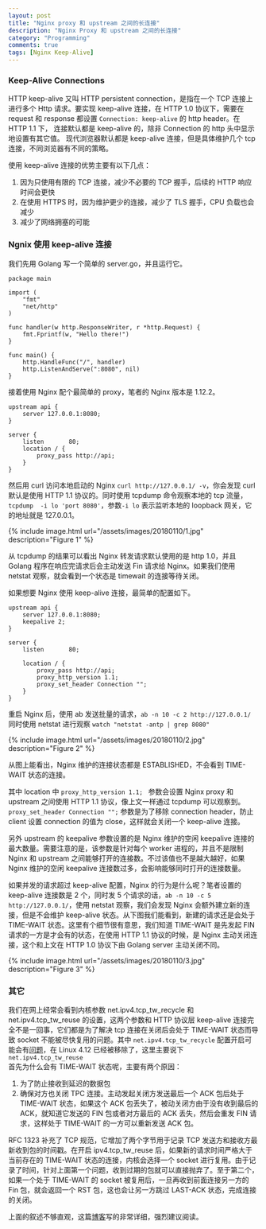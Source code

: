 ```yaml
---
layout: post
title: "Nginx proxy 和 upstream 之间的长连接"
description: "Nginx Proxy 和 upstream 之间的长连接"
category: "Programming" 
comments: true
tags: [Nginx Keep-Alive]
---
```


### Keep-Alive Connections
HTTP keep-alive 又叫 HTTP persistent connection，是指在一个 TCP 连接上进行多个 Http 请求。要实现 keep-alive 连接，在 HTTP 1.0 协议下，需要在 request 和 response 都设置 `Connection: keep-alive` 的 http header。在 HTTP 1.1 下，
连接默认都是 keep-alive 的，除非 Connection 的 http 头中显示地设置有其它值。
现代浏览器默认都是 keep-alive 连接，但是具体维护几个 tcp 连接，不同浏览器有不同的策略。

使用 keep-alive 连接的优势主要有以下几点：

1. 因为只使用有限的 TCP 连接，减少不必要的 TCP 握手，后续的 HTTP 响应时间会更快
2. 在使用 HTTPS 时，因为维护更少的连接，减少了 TLS 握手，CPU 负载也会减少
3. 减少了网络拥塞的可能

### Ngnix 使用 keep-alive 连接
我们先用 Golang 写一个简单的 server.go，并且运行它。

```
package main

import (
	"fmt"
	"net/http"
)

func handler(w http.ResponseWriter, r *http.Request) {
	fmt.Fprintf(w, "Hello there!")
}

func main() {
	http.HandleFunc("/", handler)
	http.ListenAndServe(":8080", nil)
}
```

接着使用 Nginx 配个最简单的 proxy，笔者的 Nginx 版本是 1.12.2。

```
upstream api {
    server 127.0.0.1:8080;
}

server {
    listen       80;
    location / {
        proxy_pass http://api;
    }
}
```
然后用 curl 访问本地启动的 Nginx `curl http://127.0.0.1/ -v`，你会发现 curl 默认是使用 HTTP 1.1 协议的。同时使用 tcpdump 命令观察本地的 tcp 流量，` tcpdump  -i lo 'port 8080'`，参数`-i lo` 表示监听本地的 loopback 网关，它的地址就是 127.0.0.1。

{% include image.html url="/assets/images/20180110/1.jpg" description="Figure 1" %}

从 tcpdump 的结果可以看出 Nginx 转发请求默认使用的是 http 1.0，并且 Golang 程序在响应完请求后会主动发送 Fin 请求给 Nginx。如果我们使用 netstat 观察，就会看到一个状态是 timewait 的连接等待关闭。

如果想要 Nginx 使用 keep-alive 连接，最简单的配置如下。

```
upstream api {
    server 127.0.0.1:8080;
    keepalive 2;
}

server {
    listen       80;

    location / {
        proxy_pass http://api;
        proxy_http_version 1.1;
        proxy_set_header Connection "";
    }
}
```
重启 Nginx 后，使用 ab 发送批量的请求，`ab -n 10 -c 2 http://127.0.0.1/` 同时使用 netstat 进行观察 `watch "netstat -antp | grep 8080"`

{% include image.html url="/assets/images/20180110/2.jpg" description="Figure 2" %}

从图上能看出，Nginx 维护的连接状态都是 ESTABLISHED，不会看到 TIME-WAIT 状态的连接。

其中 location 中 `proxy_http_version 1.1; ` 参数会设置 Nginx proxy 和 upstream 之间使用 HTTP 1.1 协议，像上文一样通过 tcpdump 可以观察到。`proxy_set_header Connection "";` 参数是为了移除 connection header，防止 client 设置 connection 的值为 close，这样就会关闭一个 keep-alive 连接。

另外 upstream 的 keepalive 参数设置的是 Nginx 维护的空闲 keepalive 连接的最大数量。需要注意的是，该参数是针对每个 worker 进程的，并且不是限制 Nginx 和 upstream 之间能够打开的连接数。不过该值也不是越大越好，如果 Nginx 维护的空闲 keepalive 连接数过多，会影响能够同时打开的连接数量。

如果并发的请求超过 keep-alive 配置，Nginx 的行为是什么呢？笔者设置的 keep-alive 连接数是 2 个，同时发 5 个请求的话，`ab -n 10 -c 5 http://127.0.0.1/`，使用 netstat 观察，我们会发现 Nginx 会额外建立新的连接，但是不会维护 keep-alive 状态。从下图我们能看到，新建的请求还是会处于 TIME-WAIT 状态。这里有个细节很有意思，我们知道 TIME-WAIT 是先发起 FIN 请求的一方是才会有的状态，在使用 HTTP 1.1 协议的时候，是 Nginx 主动关闭连接，这个和上文在 HTTP 1.0 协议下由 Golang server 主动关闭不同。

{% include image.html url="/assets/images/20180110/3.jpg" description="Figure 3" %}


### 其它
我们在网上经常会看到内核参数 net.ipv4.tcp_tw_recycle 和 net.ipv4.tcp_tw_reuse 的设置，这两个参数和 HTTP 协议层 keep-alive 连接完全不是一回事，它们都是为了解决 tcp 连接在关闭后会处于 TIME-WAIT 状态而导致 socket 不能被尽快复用的问题。其中 `net.ipv4.tcp_tw_recycle` 配置开启可能会有[问题](http://www.pagefault.info/?p=416)，在 Linux 4.12 已经被移除了，这里主要说下 `net.ipv4.tcp_tw_reuse`  
首先为什么会有 TIME-WAIT 状态呢，主要有两个原因：  
1. 为了防止接收到延迟的数据包  
2. 确保对方也关闭 TPC 连接。主动发起关闭方发送最后一个 ACK 包后处于 TIME-WAIT 状态，如果这个 ACK 包丢失了，被动关闭方由于没有收到最后的 ACK，就知道它发送的 FIN 包或者对方最后的 ACK 丢失，然后会重发 FIN 请求，这样处于 TIME-WAIT 的一方可以重新发送 ACK 包。

RFC 1323 补充了 TCP 规范，它增加了两个字节用于记录 TCP 发送方和接收方最新收到包的时间戳。在开启 ipv4.tcp_tw_reuse 后，如果新的请求时间严格大于当前存在的 TIME-WAIT 状态的连接，内核会选择一个 socket 进行复用。由于记录了时间，针对上面第一个问题，收到过期的包就可以直接抛弃了。至于第二个，如果一个处于 TIME-WAIT 的 socket 被复用后，一旦再收到前面连接另一方的 Fin 包，就会返回一个 RST 包，这也会让另一方跳过 LAST-ACK 状态，完成连接的关闭。

上面的叙述不够直观，这篇[博客](https://vincent.bernat.im/en/blog/2014-tcp-time-wait-state-linux)写的非常详细，强烈建议阅读。
